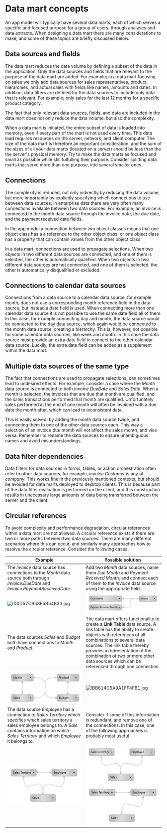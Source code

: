 # Data mart concepts

An app model will typically have several data marts, each of which serves a specific and focused purpose for a group of users, through analyses and data extracts. When designing a data mart there are many considerations to make, and some of these topics are briefly discussed below.

## Data sources and fields
 
The data mart reduces the data volume by defining a subset of the data in the application. Only the data sources and fields that are relevant to the purpose of the data mart are added. For example; in a data mart focusing on sales we only add data sources for sales representatives, product hierarchies, and actual sales with fields like names, amounts and dates. In addition, data filters are defined for the data sources to include only data that is relevant. For example; only sales for the last 12 months for a specific product category.

The fact that only relevant data sources, fields, and data are included in the data mart does not only reduce the data volume, but also the complexity.

When a data mart is initiated, the entire subset of data is loaded into memory, even if every part of the mart is not used every time. This data load requires resources on the server, network, and client computer. The size of the data mart is therefore an important consideration, and the sum of the sizes of all your data marts (located on a server) should be less than the the server's physical memory. Try to make the data marts as focused and small as possible while still fulfulling their purpose. Consider splitting data marts that serve more than one purpose, into several smaller ones.

## Connections

The complexity is reduced, not only indirectly by reducing the data volume, but more importantly by explicitly specifying which connections to use between data sources. In enterprise data there are very often many connections available between two data sources. For example; an invoice is connected to the month data source through the invoice date, the due date, and the payment received date fields.

In the app model a connection between two object classes means that one object class has a a reference to the other object class, or one object class has a property that can contain values from the other object class. 

In a data mart, connections are used to propagate selections. When two objects in two different data sources are connected, and one of them is selected, the other is automatically qualified. When two objects in two different data sources are not connected, and one of them is selected, the other is automatically disqualified or excluded.

## Connections to calendar data sources

Connections from a data source to a calendar data source, for example month, does not use a corresponding month reference field in the data source, but instead a date field is used. When connecting more than one calendar data source it is not possible to use the same date field all of them. In this case, for example connecting day and month, the data source would be connected to the day data source, which again would be connected to the month data source, creating a hierarchy. This is, however, not possible for some calendar data sources, like week and month. In this case the data source must provide an extra date field to connect to the other calendar data source. Luckily, the extra date field can be added as a supplement within the data mart.

## Multiple data sources of the same type

The fact that connections are used to propagate selections, can sometimes lead to undesired effects. For example, consider a case where the *Month* data source is connected to both *Invoice.DueDate* and *Sales.Date*. When a month is selected, the invoices that are due that month are qualified, and the sales transactions performed that month are qualified. Unfortunately sales performed at the end of one month will often be invoiced with a due date the month after, which can lead to inconsistent data.

This is easily solved, by adding the month data source twice, and connecting them to one of the other data sources each. This way a selection of an invoice due month will not affect the sales month, and vice versa. Remember to rename the data sources to ensure unambiguous names and avoid misunderstandings.

## Data filter dependencies

Data filters for data sources in forms, tables, or action orchestration often refer to other data sources, for example, *invoice.Customer* is any of *company*. This works fine in the previously mentioned contexts, but should be avoided for data marts deployed to desktop clients. This is because part of the data filter evaluation is performed on the client, and this construction results in unecessary large amounts of data being transferred between the server and the client.

## Circular references

To avoid complexity and performance degradation, circular references within a data mart are not allowed. A circular reference exists if there are two or more paths between two data sources. There are many different scenarios where this can occur, and similarly many approaches how to resolve the circular reference. Consider the following cases:

| Example           | Possible solution |
|-------------------|-------------------|
| The *Invoice* data source has connections to the *Month* data source both through *Invoice.DueDate* and *Invoice.PaymentReceivedDate*.  | Add two *Month* data sources, name them *Due Month* and *Payment Received Month*, and connect each of them to the *Invoice* data source using the appropriate field.  |
![ID0D57CB58F5B54B33.jpg](media/ID0D57CB58F5B54B33.jpg) | ![IDA26D0104126541F7.jpg](media/IDA26D0104126541F7.jpg) |
|The data sources *Sales* and *Budget* both have connections to *Month* and *Product*.| The data mart offers functionality to create a **Link Table** data source. A link table has the ability to create objects with references of all combinations to several data sources. The link table thereby provides a representation of the combination of two or more other data sources which can be referenced through one connection. |
| ![ID03E412AEB44641E9.jpg](media/ID03E412AEB44641E9.jpg) | ![IDB614D5A9A1FF4FB1.jpg](media/IDB614D5A9A1FF4FB1.jpg) |
| The data source *Employee* has a connection to *Sales Territory* which specifies which sales territory a sales employee belongs to. A *Sale* contains information on which *Sales Territory* and which *Employee* it belongs to. | Consider if some of this information is redundant, and remove one of the connections. In this case, one of the following approaches is probably most useful. |
| ![IDCF0EA99C6C3C4C34.jpg](media/IDCF0EA99C6C3C4C34.jpg) | ![IDB21CC6FF8C4F4B8A.jpg](media/IDB21CC6FF8C4F4B8A.jpg)  ![ID9B1B7FD84F6A4967.jpg](media/ID9B1B7FD84F6A4967.jpg) |
